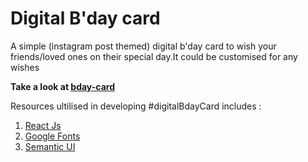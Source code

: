 # Digital B'day card

A simple (instagram post themed) digital b'day card to wish your friends/loved ones on their special day.It could be customised for any wishes

**Take a look at [bday-card](https://app.netlify.com/sites/happy-birthday-aishu/)**

Resources ultilised in developing #digitalBdayCard includes :

1. [React Js](https://reactjs.org/)
2. [Google Fonts](https://fonts.google.com/)
3. [Semantic UI](https://semantic-ui.com/)
